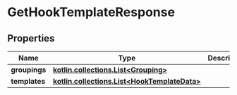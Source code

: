 
# GetHookTemplateResponse

## Properties
| Name | Type | Description | Notes |
| ------------ | ------------- | ------------- | ------------- |
| **groupings** | [**kotlin.collections.List&lt;Grouping&gt;**](Grouping.md) |  |  [optional] |
| **templates** | [**kotlin.collections.List&lt;HookTemplateData&gt;**](HookTemplateData.md) |  |  [optional] |



